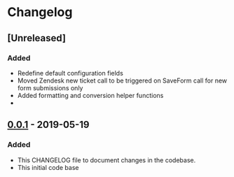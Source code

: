 # Changelog

## [Unreleased]
### Added
- Redefine default configuration fields
- Moved Zendesk new ticket call to be triggered on SaveForm call for new form submissions only
- Added formatting and conversion helper functions
- 

## [0.0.1] - 2019-05-19
### Added
- This CHANGELOG file to document changes in the codebase.
- This initial code base

[0.0.1]: https://github.com/strakers/zendesk-drupal-webform/releases/tag/v0.0.1
